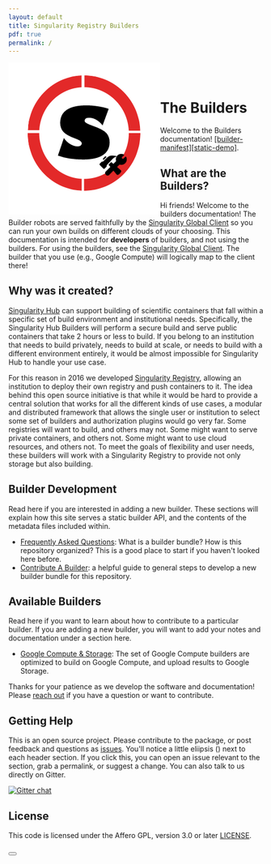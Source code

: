 ```yaml
---
layout: default
title: Singularity Registry Builders
pdf: true
permalink: /
---
```


<div style="float:right; margin-bottom:50px; color:#666">
</div>

<div>
    <img src="assets/img/logo.png" style="float:left">
</div><br><br>


# The Builders
Welcome to the Builders documentation! <a href="https://vsoch.github.io/builders/configs.json" target='_blank'>[builder-manifest]</a><a href="https://vsoch.github.io/sherlock_vep/" target='_blank'>[static-demo]</a>.


## What are the Builders?
Hi friends! Welcome to the builders documentation! The Builder robots are served 
faithfully by the [Singularity Global Client](https://singularityhub.github.io/sregistry-cli)
so you can run your own builds on different clouds of your choosing. This documentation is intended for
**developers** of builders, and not using the builders. For using the builders, see the [Singularity Global Client](https://singularityhub.github.io/sregistry-cli/clients). The builder that you use (e.g., Google Compute) will logically map to the client there!

## Why was it created?
<a href="https://www.singularity-hub.org" target="_blank">Singularity Hub</a> can support building of scientific containers that fall within a specific set of build environment and institutional needs. Specifically, the Singularity Hub Builders will perform a secure build and serve public containers that take 2 hours or less to build. If you belong to an institution that needs to build privately, needs to build at scale, or needs to build with a different environment entirely, it would be almost impossible for Singularity Hub to handle your use case. 

For this reason in 2016 we developed <a href="https://singularityhub.github.io/sregistry" target="_blank">Singularity Registry</a>, allowing an institution to deploy their own registry and push containers to it. The idea behind this open source initiative is that while it would be hard to provide a central solution that works for all the different kinds of use cases, a modular and distributed framework that allows the single user or institution to select some set of builders and authorization plugins would go very far. Some registries will want to build, and others may not. Some might want to serve private containers, and others not. Some might want to use cloud resources, and others not. To meet the goals of flexibility and user needs, these builders will work with a Singularity Registry to provide not only storage but also building.

## Builder Development
Read here if you are interested in adding a new builder. These sections will explain how this site serves a static builder API, and the contents of the metadata files included within.
 - [Frequently Asked Questions](/builders/faq): What is a builder bundle? How is this repository organized? This is a good place to start if you haven't looked here before.
 - [Contribute A Builder](/builders/contribute-builder): a helpful guide to general steps to develop a new builder bundle for this repository.

## Available Builders
Read here if you want to learn about how to contribute to a particular builder. If you are adding a new builder, you will want to add your notes and documentation under a section here.
 - [Google Compute & Storage](/builders/builder-google-compute): The set of Google Compute builders are optimized to build on Google Compute, and upload results to Google Storage.


Thanks for your patience as we develop the software and documentation! Please <a href="https://github.com/singularityhub/builders" target="_blank">reach out</a> if you have a question or want to contribute.

## Getting Help
This is an open source project. Please contribute to the package, or post feedback and questions as <a href="https://github.com/singularityhub/builders" target="_blank">issues</a>. You'll notice a little eliipsis (<i class="fa fa-ellipsis-h"></i>) next to each header section. If you click this, you can open an issue relevant to the section, grab a permalink, or suggest a change. You can also talk to us directly on Gitter.

[![Gitter chat](https://badges.gitter.im/gitterHQ/gitter.png)](https://gitter.im/singularityhub/lobby)

## License

This code is licensed under the Affero GPL, version 3.0 or later [LICENSE](https://github.com/singularityhub/builders/blob/master/LICENSE).


<div>
    <a href="/builders/faq"><button class="next-button btn btn-primary"><i class="fa fa-chevron-right"></i> </button></a>
</div><br>
